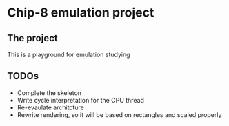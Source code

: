 # Chip-8 emulation project
## The project
This is a playground for emulation studying
## TODOs
- Complete the skeleton
- Write cycle interpretation for the CPU thread
- Re-evaulate architcture
- Rewrite rendering, so it will be based on rectangles and scaled properly